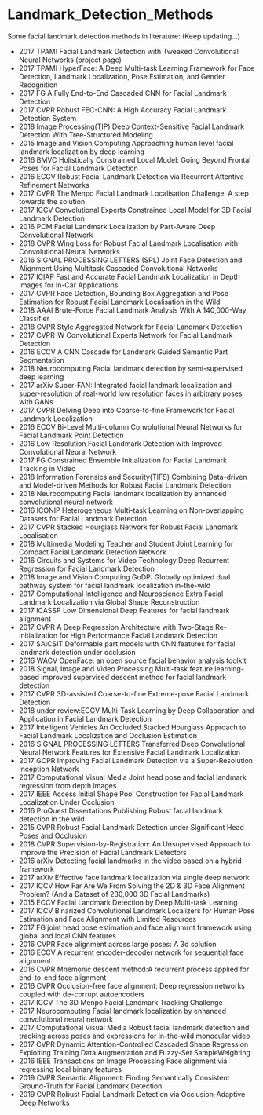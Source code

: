 # Landmark_Detection_Methods

Some facial landmark detection methods in literature: 
(Keep updating...)

* 2017	TPAMI	Facial Landmark Detection with Tweaked Convolutional Neural Networks (project page)
* 2017	TPAMI	HyperFace: A Deep Multi-task Learning Framework for Face Detection, Landmark Localization, Pose Estimation, and Gender Recognition
* 2017	FG	A Fully End-to-End Cascaded CNN for Facial Landmark Detection
* 2017	CVPR	Robust FEC-CNN: A High Accuracy Facial Landmark Detection System
* 2018	Image Processing(TIP)	Deep Context-Sensitive Facial Landmark Detection With Tree-Structured Modeling
* 2015	Image and Vision Computing	Approaching human level facial landmark localization by deep learning
* 2016	BMVC	Holistically Constrained Local Model: Going Beyond Frontal Poses for Facial Landmark Detection
* 2016	ECCV	Robust Facial Landmark Detection via Recurrent Attentive-Refinement Networks
* 2017	CVPR	The Menpo Facial Landmark Localisation Challenge: A step towards the solution
* 2017	ICCV	Convolutional Experts Constrained Local Model for 3D Facial Landmark Detection
* 2016	PCM	Facial Landmark Localization by Part-Aware Deep Convolutional Network
* 2018	CVPR	Wing Loss for Robust Facial Landmark Localisation with Convolutional Neural Networks
* 2016	SIGNAL PROCESSING LETTERS (SPL)	Joint Face Detection and Alignment Using Multitask Cascaded Convolutional Networks
* 2017	ICIAP	Fast and Accurate Facial Landmark Localization in Depth Images for In-Car Applications
* 2017	CVPR	Face Detection, Bounding Box Aggregation and Pose Estimation for Robust Facial Landmark Localisation in the Wild
* 2018	AAAI	Brute-Force Facial Landmark Analysis With A 140,000-Way Classifier
* 2018	CVPR	Style Aggregated Network for Facial Landmark Detection
* 2017	CVPR-W	Convolutional Experts Network for Facial Landmark Detection
* 2016	ECCV	A CNN Cascade for Landmark Guided Semantic Part Segmentation
* 2018	Neurocomputing	Facial landmark detection by semi-supervised deep learning
* 2017	arXiv	Super-FAN: Integrated facial landmark localization and super-resolution of real-world low resolution faces in arbitrary poses with GANs
* 2017	CVPR	Delving Deep into Coarse-to-fine Framework for Facial Landmark Localization
* 2016	ECCV	Bi-Level Multi-column Convolutional Neural Networks for Facial Landmark Point Detection
* 2016		Low Resolution Facial Landmark Detection with Improved Convolutional Neural Network
* 2017	FG	Constrained Ensemble Initialization for Facial Landmark Tracking in Video
* 2018	Information Forensics and Security(TIFS)	Combining Data-driven and Model-driven Methods for Robust Facial Landmark Detection
* 2018	Neurocomputing	Facial landmark localization by enhanced convolutional neural network
* 2016	ICONIP	Heterogeneous Multi-task Learning on Non-overlapping Datasets for Facial Landmark Detection
* 2017	CVPR	Stacked Hourglass Network for Robust Facial Landmark Localisation
* 2018	Multimedia Modeling	Teacher and Student Joint Learning for Compact Facial Landmark Detection Network
* 2016	Circuits and Systems for Video Technology	Deep Recurrent Regression for Facial Landmark Detection
* 2018	Image and Vision Computing	GoDP: Globally optimized dual pathway system for facial landmark localization in-the-wild
* 2017	Computational Intelligence and Neuroscience	Extra Facial Landmark Localization via Global Shape Reconstruction
* 2017	ICASSP	Low Dimensional Deep Features for facial landmark alignment
* 2017	CVPR	A Deep Regression Architecture with Two-Stage Re-initialization for High Performance Facial Landmark Detection
* 2017	SAICSIT	Deformable part models with CNN features for facial landmark detection under occlusion
* 2016	WACV	OpenFace: an open source facial behavior analysis toolkit
* 2018	Signal, Image and Video Processing	Multi-task feature learning-based improved supervised descent method for facial landmark detection
* 2017	CVPR	3D-assisted Coarse-to-fine Extreme-pose Facial Landmark Detection
* 2018	under review:ECCV	Multi-Task Learning by Deep Collaboration and Application in Facial Landmark Detection
* 2017	Intelligent Vehicles	An Occluded Stacked Hourglass Approach to Facial Landmark Localization and Occlusion Estimation
* 2016	SIGNAL PROCESSING LETTERS	Transferred Deep Convolutional Neural Network Features for Extensive Facial Landmark Localization
* 2017	GCPR	Improving Facial Landmark Detection via a Super-Resolution Inception Network
* 2017	Computational Visual Media	Joint head pose and facial landmark regression from depth images
* 2017	IEEE Access	Initial Shape Pool Construction for Facial Landmark Localization Under Occlusion
* 2016	ProQuest Dissertations Publishing	Robust facial landmark detection in the wild
* 2015	CVPR	Robust Facial Landmark Detection under Significant Head Poses and Occlusion
* 2018	CVPR	Supervision-by-Registration: An Unsupervised Approach to Improve the Precision of Facial Landmark Detectors
* 2016	arXiv	Detecting facial landmarks in the video based on a hybrid framework
* 2017	arXiv	Effective face landmark localization via single deep network
* 2017	ICCV	How Far Are We From Solving the 2D & 3D Face Alignment Problem? (And a Dataset of 230,000 3D Facial Landmarks)
* 2015	ECCV	Facial Landmark Detection by Deep Multi-task Learning
* 2017	ICCV	Binarized Convolutional Landmark Localizers for Human Pose Estimation and Face Alignment with Limited Resources
* 2017	FG	joint head pose estimation and face alignmrnt framework using global and local CNN features
* 2016	CVPR	Face alignment across large poses: A 3d solution
* 2016	ECCV	A recurrent encoder-decoder network for sequential face alignment
* 2016	CVPR	Mnemonic descent method:A recurrent process applied for end-to-end face alignment
* 2016	CVPR	Occlusion-free face alignment: Deep regression networks coupled with de-corrupt autoencoders
* 2017	ICCV	The 3D Menpo Facial Landmark Tracking Challenge
* 2017	Neurocomputing	Facial landmark localization by enhanced convolutional neural network
* 2017	Computational Visual Media	Robust facial landmark detection and tracking across poses and expressions for in-the-wild monocular video
* 2017	CVPR	Dynamic Attention-Controlled Cascaded Shape Regression Exploiting Training Data Augmentation and Fuzzy-Set SampleWeighting
* 2016	IEEE Transactions on Image Processing	Face alignment via regressing local binary features
* 2019	CVPR	Semantic Alignment: Finding Semantically Consistent Ground-Truth for Facial Landmark Detection
* 2019	CVPR	Robust Facial Landmark Detection via Occlusion-Adaptive Deep Networks
